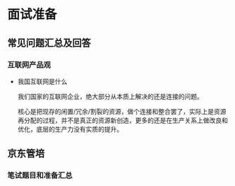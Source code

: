 # 面试准备

## 常见问题汇总及回答

### 互联网产品观

- 我国互联网是什么

    我们国家的互联网企业，绝大部分从本质上解决的还是连接的问题。

    核心是把现存的闲置/冗余/割裂的资源，做个连接和整合罢了，实际上是资源再分配的过程，并不是真正的资源新创造，更多的还是在生产关系上做改良和优化，底层的生产力没有实质的提升。

## 京东管培

### 笔试题目和准备汇总

